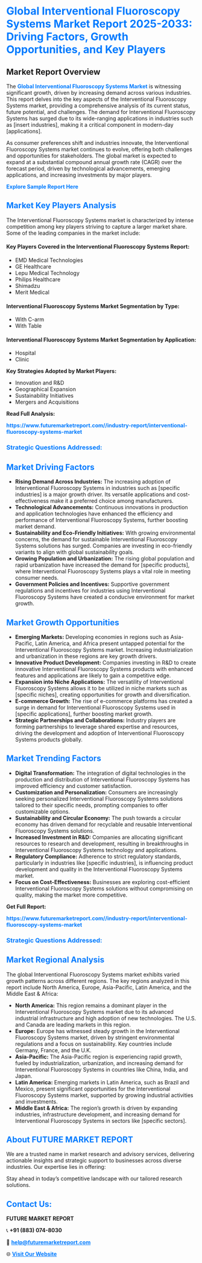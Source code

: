<h1 style="color: #007BFF;">Global Interventional Fluoroscopy Systems Market Report 2025-2033: Driving Factors, Growth Opportunities, and Key Players</h1>

<section id="overview">
<h2>Market Report Overview</h2>
<p>The <a href="https://www.futuremarketreport.com//industry-report/interventional-fluoroscopy-systems-market" style="color: #007BFF; text-decoration: none;"><strong>Global Interventional Fluoroscopy Systems Market</strong></a> is witnessing significant growth, driven by increasing demand across various industries. This report delves into the key aspects of the Interventional Fluoroscopy Systems market, providing a comprehensive analysis of its current status, future potential, and challenges. The demand for Interventional Fluoroscopy Systems has surged due to its wide-ranging applications in industries such as [insert industries], making it a critical component in modern-day [applications].</p>
<p>As consumer preferences shift and industries innovate, the Interventional Fluoroscopy Systems market continues to evolve, offering both challenges and opportunities for stakeholders. The global market is expected to expand at a substantial compound annual growth rate (CAGR) over the forecast period, driven by technological advancements, emerging applications, and increasing investments by major players.</p>
</section>

<section id="overview">
<p><a href="https://www.futuremarketreport.com//request-sample/reportId=46087" style="color: #007BFF; text-decoration: none;"><strong>Explore Sample Report Here</strong></a></p>
</section>

<section id="key-players">
<h2 style="color: #007BFF;">Market Key Players Analysis</h2>
<p>The Interventional Fluoroscopy Systems market is characterized by intense competition among key players striving to capture a larger market share. Some of the leading companies in the market include:</p>
<h4>Key Players Covered in the Interventional Fluoroscopy Systems Report:</h4>
<ul><li>EMD Medical Technologies</li><li>GE Healthcare</li><li>Lepu Medical Technology</li><li>Philips Healthcare</li><li>Shimadzu</li><li>Merit Medical</li></ul>
<h4>Interventional Fluoroscopy Systems Market Segmentation by Type:</h4>
<ul><li>With C-arm</li><li>With Table</li></ul>

<h4>Interventional Fluoroscopy Systems Market Segmentation by Application:</h4>
<ul><li>Hospital</li><li>Clinic</li></ul>
<p><strong>Key Strategies Adopted by Market Players:</strong></p>
<ul>
<li>Innovation and R&D</li>
<li>Geographical Expansion</li>
<li>Sustainability Initiatives</li>
<li>Mergers and Acquisitions</li>
</ul>
</section>

<section>
<p><strong>Read Full Analysis: </strong></p><a href="https://www.futuremarketreport.com//industry-report/interventional-fluoroscopy-systems-market" style="color: #007BFF; text-decoration: none;"><strong>https://www.futuremarketreport.com//industry-report/interventional-fluoroscopy-systems-market</strong></a>
<h3 style="color: #007BFF;">Strategic Questions Addressed:</h3>
</section>

<section id="driving-factors">
<h2 style="color: #007BFF;">Market Driving Factors</h2>
<ul>
<li><strong>Rising Demand Across Industries:</strong> The increasing adoption of Interventional Fluoroscopy Systems in industries such as [specific industries] is a major growth driver. Its versatile applications and cost-effectiveness make it a preferred choice among manufacturers.</li>
<li><strong>Technological Advancements:</strong> Continuous innovations in production and application technologies have enhanced the efficiency and performance of Interventional Fluoroscopy Systems, further boosting market demand.</li>
<li><strong>Sustainability and Eco-Friendly Initiatives:</strong> With growing environmental concerns, the demand for sustainable Interventional Fluoroscopy Systems solutions has surged. Companies are investing in eco-friendly variants to align with global sustainability goals.</li>
<li><strong>Growing Population and Urbanization:</strong> The rising global population and rapid urbanization have increased the demand for [specific products], where Interventional Fluoroscopy Systems plays a vital role in meeting consumer needs.</li>
<li><strong>Government Policies and Incentives:</strong> Supportive government regulations and incentives for industries using Interventional Fluoroscopy Systems have created a conducive environment for market growth.</li>
</ul>
</section>

<section id="growth-opportunities">
<h2 style="color: #007BFF;">Market Growth Opportunities</h2>
<ul>
<li><strong>Emerging Markets:</strong> Developing economies in regions such as Asia-Pacific, Latin America, and Africa present untapped potential for the Interventional Fluoroscopy Systems market. Increasing industrialization and urbanization in these regions are key growth drivers.</li>
<li><strong>Innovative Product Development:</strong> Companies investing in R&D to create innovative Interventional Fluoroscopy Systems products with enhanced features and applications are likely to gain a competitive edge.</li>
<li><strong>Expansion into Niche Applications:</strong> The versatility of Interventional Fluoroscopy Systems allows it to be utilized in niche markets such as [specific niches], creating opportunities for growth and diversification.</li>
<li><strong>E-commerce Growth:</strong> The rise of e-commerce platforms has created a surge in demand for Interventional Fluoroscopy Systems used in [specific applications], further boosting market growth.</li>
<li><strong>Strategic Partnerships and Collaborations:</strong> Industry players are forming partnerships to leverage shared expertise and resources, driving the development and adoption of Interventional Fluoroscopy Systems products globally.</li>
</ul>
</section>

<section id="trending-factors">
<h2 style="color: #007BFF;">Market Trending Factors</h2>
<ul>
<li><strong>Digital Transformation:</strong> The integration of digital technologies in the production and distribution of Interventional Fluoroscopy Systems has improved efficiency and customer satisfaction.</li>
<li><strong>Customization and Personalization:</strong> Consumers are increasingly seeking personalized Interventional Fluoroscopy Systems solutions tailored to their specific needs, prompting companies to offer customizable options.</li>
<li><strong>Sustainability and Circular Economy:</strong> The push towards a circular economy has driven demand for recyclable and reusable Interventional Fluoroscopy Systems solutions.</li>
<li><strong>Increased Investment in R&D:</strong> Companies are allocating significant resources to research and development, resulting in breakthroughs in Interventional Fluoroscopy Systems technology and applications.</li>
<li><strong>Regulatory Compliance:</strong> Adherence to strict regulatory standards, particularly in industries like [specific industries], is influencing product development and quality in the Interventional Fluoroscopy Systems market.</li>
<li><strong>Focus on Cost-Effectiveness:</strong> Businesses are exploring cost-efficient Interventional Fluoroscopy Systems solutions without compromising on quality, making the market more competitive.</li>
</ul>
</section>

<section>
<p><strong>Get Full Report: </strong></p><a href="https://www.futuremarketreport.com//industry-report/interventional-fluoroscopy-systems-market" style="color: #007BFF; text-decoration: none;"><strong>https://www.futuremarketreport.com//industry-report/interventional-fluoroscopy-systems-market</strong></a>
<h3 style="color: #007BFF;">Strategic Questions Addressed:</h3>
</section>


<section id="regional-analysis">
<h2 style="color: #007BFF;">Market Regional Analysis</h2>
<p>The global Interventional Fluoroscopy Systems market exhibits varied growth patterns across different regions. The key regions analyzed in this report include North America, Europe, Asia-Pacific, Latin America, and the Middle East & Africa:</p>
<ul>
<li><strong>North America:</strong> This region remains a dominant player in the Interventional Fluoroscopy Systems market due to its advanced industrial infrastructure and high adoption of new technologies. The U.S. and Canada are leading markets in this region.</li>
<li><strong>Europe:</strong> Europe has witnessed steady growth in the Interventional Fluoroscopy Systems market, driven by stringent environmental regulations and a focus on sustainability. Key countries include Germany, France, and the U.K.</li>
<li><strong>Asia-Pacific:</strong> The Asia-Pacific region is experiencing rapid growth, fueled by industrialization, urbanization, and increasing demand for Interventional Fluoroscopy Systems in countries like China, India, and Japan.</li>
<li><strong>Latin America:</strong> Emerging markets in Latin America, such as Brazil and Mexico, present significant opportunities for the Interventional Fluoroscopy Systems market, supported by growing industrial activities and investments.</li>
<li><strong>Middle East & Africa:</strong> The region’s growth is driven by expanding industries, infrastructure development, and increasing demand for Interventional Fluoroscopy Systems in sectors like [specific sectors].</li>
</ul>
</section>

<footer>
<h2 style="color: #007BFF;">About FUTURE MARKET REPORT</h2>
<p>We are a trusted name in market research and advisory services, delivering actionable insights and strategic support to businesses across diverse industries. Our expertise lies in offering:</p>

<p>Stay ahead in today’s competitive landscape with our tailored research solutions.</p>

<h2 style="color: #007BFF;">Contact Us:</h2>
<p><strong>FUTURE MARKET REPORT</strong></p>
<p>📞 <strong>+91 (883) 074-8030</strong></p>
<p>📧 <strong><a href="mailto:help@futuremarketreport.com" style="color: #007BFF;">help@futuremarketreport.com</a></strong></p>
<p>🌐 <strong><a href="https://www.futuremarketreport.com/" style="color: #007BFF;">Visit Our Website</a></strong></p>
</footer>